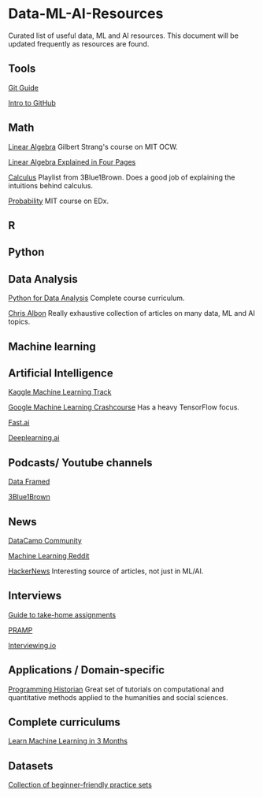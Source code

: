 # Data-ML-AI-Resources
Curated list of useful data, ML and AI resources. This document will be updated frequently as resources are found.

## Tools

[Git Guide](https://flaviocopes.com/git-guide/)

[Intro to GitHub](https://medium.freecodecamp.org/a-developers-introduction-to-github-1034fa55c0db)

## Math

[Linear Algebra](https://ocw.mit.edu/courses/mathematics/18-06-linear-algebra-spring-2010/) Gilbert Strang's course on MIT OCW.

[Linear Algebra Explained in Four Pages](http://www.souravsengupta.com/cds2016/lectures/Savov_Notes.pdf)

[Calculus](https://www.youtube.com/playlist?list=PLZHQObOWTQDMsr9K-rj53DwVRMYO3t5Yr) Playlist from 3Blue1Brown. Does a good job of explaining the intuitions behind calculus.

[Probability](https://www.edx.org/course/introduction-probability-science-mitx-6-041x-2) MIT course on EDx.

## R

## Python

## Data Analysis

[Python for Data Analysis](https://github.com/cuttlefishh/python-for-data-analysis) Complete course curriculum.

[Chris Albon](https://chrisalbon.com/#articles) Really exhaustive collection of articles on many data, ML and AI topics.

## Machine learning

## Artificial Intelligence

[Kaggle Machine Learning Track](https://www.kaggle.com/learn/machine-learning)

[Google Machine Learning Crashcourse](https://developers.google.com/machine-learning/crash-course/)
Has a heavy TensorFlow focus.

[Fast.ai](http://www.fast.ai/)

[Deeplearning.ai](https://www.deeplearning.ai/)

## Podcasts/ Youtube channels

[Data Framed](https://www.datacamp.com/community/podcast)

[3Blue1Brown](https://www.youtube.com/channel/UCYO_jab_esuFRV4b17AJtAw)

## News

[DataCamp Community](https://www.datacamp.com/community)

[Machine Learning Reddit](https://www.reddit.com/r/MachineLearning/)

[HackerNews](https://news.ycombinator.com/) Interesting source of articles, not just in ML/AI.


## Interviews

[Guide to take-home assignments](https://medium.freecodecamp.org/the-essential-guide-to-take-home-coding-challenges-a0e746220dd7)

[PRAMP](https://www.pramp.com/)

[Interviewing.io](https://interviewing.io/)

## Applications / Domain-specific

[Programming Historian](https://programminghistorian.org/) Great set of tutorials on computational and quantitative methods applied to the humanities and social sciences.

## Complete curriculums

[Learn Machine Learning in 3 Months](https://github.com/llSourcell/Learn_Machine_Learning_in_3_Months)

## Datasets

[Collection of beginner-friendly practice sets](https://www.kaggle.com/annavictoria/ml-friendly-public-datasets/)
